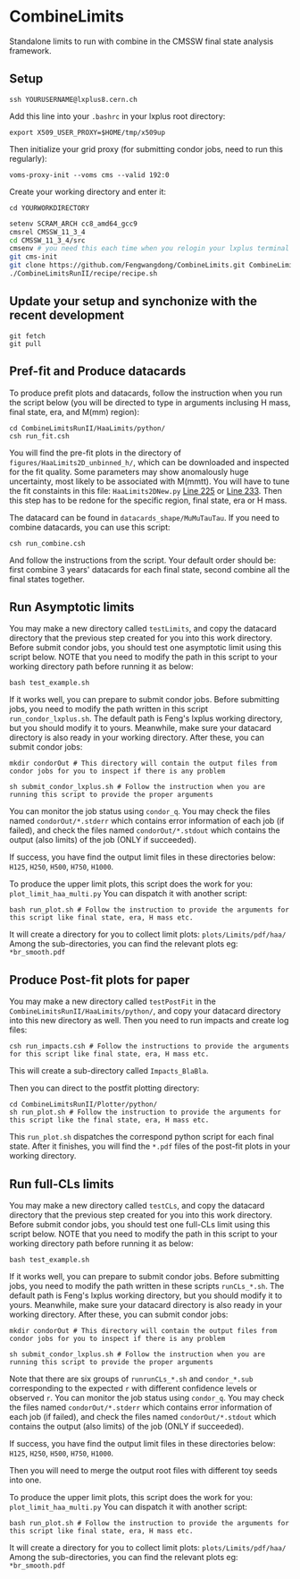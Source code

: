 # CombineLimits
Standalone limits to run with combine in the CMSSW final state analysis framework.

## Setup

```
ssh YOURUSERNAME@lxplus8.cern.ch
```

Add this line into your ``.bashrc`` in your lxplus root directory:
```
export X509_USER_PROXY=$HOME/tmp/x509up
```

Then initialize your grid proxy (for submitting condor jobs, need to run this regularly):
```
voms-proxy-init --voms cms --valid 192:0
```

Create your working directory and enter it:
```
cd YOURWORKDIRECTORY
```

```bash
setenv SCRAM_ARCH cc8_amd64_gcc9
cmsrel CMSSW_11_3_4
cd CMSSW_11_3_4/src
cmsenv # you need this each time when you relogin your lxplus terminal
git cms-init
git clone https://github.com/Fengwangdong/CombineLimits.git CombineLimitsRunII -b feng-branch
./CombineLimitsRunII/recipe/recipe.sh
```

## Update your setup and synchonize with the recent development
```
git fetch
git pull
```

## Pref-fit and Produce datacards
To produce prefit plots and datacards, follow the instruction when you run the script below (you will be directed to type in arguments inclusing H mass, final state, era, and M(mm) region): 
```
cd CombineLimitsRunII/HaaLimits/python/
csh run_fit.csh
```

You will find the pre-fit plots in the directory of ``figures/HaaLimits2D_unbinned_h/``, which can be downloaded and inspected for the fit quality. 
Some parameters may show anomalously huge uncertainty, most likely to be associated with M(mmtt). You will have to tune the fit constaints in 
this file: ``HaaLimits2DNew.py`` [Line 225](https://github.com/Fengwangdong/CombineLimits/blob/feng-branch/HaaLimits/python/HaaLimits2DNew.py#L225) or [Line 233](https://github.com/Fengwangdong/CombineLimits/blob/feng-branch/HaaLimits/python/HaaLimits2DNew.py#L233). Then this step has to be redone for the specific region, final state, era or H mass.

The datacard can be found in ``datacards_shape/MuMuTauTau``. If you need to combine datacards, you can use this script:
```
csh run_combine.csh
```
And follow the instructions from the script. Your default order should be: first combine 3 years' datacards for each final state, second combine 
all the final states together.

## Run Asymptotic limits
You may make a new directory called ``testLimits``, and copy the datacard directory that the previous step created for you into this work directory.
Before submit condor jobs, you should test one asymptotic limit using this script below. NOTE that you need to modify the path in this script to your 
working directory path before running it as below:
```
bash test_example.sh
```

If it works well, you can prepare to submit condor jobs. Before submitting jobs, you need to modify the path written in this script ``run_condor_lxplus.sh``. The default path is Feng's lxplus working directory, but you should modify it to yours. Meanwhile, make sure your datacard 
directory is also ready in your working directory. After these, you can submit condor jobs:
```
mkdir condorOut # This directory will contain the output files from condor jobs for you to inspect if there is any problem

sh submit_condor_lxplus.sh # Follow the instruction when you are running this script to provide the proper arguments
```
You can monitor the job status using ``condor_q``.
You may check the files named ``condorOut/*.stderr`` which contains error information of each job (if failed), and check the files named ``condorOut/*.stdout`` which 
contains the output (also limits) of the job (ONLY if succeeded).

If success, you have find the output limit files in these directories below:
``H125``, ``H250``, ``H500``, ``H750``, ``H1000``.

To produce the upper limit plots, this script does the work for you:  ``plot_limit_haa_multi.py`` You can dispatch it with another script:
```
bash run_plot.sh # Follow the instruction to provide the arguments for this script like final state, era, H mass etc.
```

It will create a directory for you to collect limit plots: ``plots/Limits/pdf/haa/`` 
Among the sub-directories, you can find the relevant plots eg:  ``*br_smooth.pdf`` 

## Produce Post-fit plots for paper
You may make a new directory called ``testPostFit`` in the ``CombineLimitsRunII/HaaLimits/python/``, and copy your datacard directory into this new directory as well. Then you need to run impacts and create log files:

```
csh run_impacts.csh # Follow the instructions to provide the arguments for this script like final state, era, H mass etc.
```
This will create a sub-directory called ``Impacts_BlaBla``.

Then you can direct to the postfit plotting directory:
```
cd CombineLimitsRunII/Plotter/python/
sh run_plot.sh # Follow the instruction to provide the arguments for this script like the final state, era, H mass etc.
```

This  ``run_plot.sh`` dispatches the correspond python script for each final state. After it finishes, you will find the ``*.pdf`` files of the 
post-fit plots in your working directory.

## Run full-CLs limits
You may make a new directory called ``testCLs``, and copy the datacard directory that the previous step created for you into this work directory.
Before submit condor jobs, you should test one full-CLs limit using this script below. NOTE that you need to modify the path in this script to your 
working directory path before running it as below:
```
bash test_example.sh
```

If it works well, you can prepare to submit condor jobs. Before submitting jobs, you need to modify the path written in these scripts ``runCLs_*.sh``. The default path is Feng's lxplus working directory, but you should modify it to yours. Meanwhile, make sure your datacard 
directory is also ready in your working directory. After these, you can submit condor jobs:
```
mkdir condorOut # This directory will contain the output files from condor jobs for you to inspect if there is any problem

sh submit_condor_lxplus.sh # Follow the instruction when you are running this script to provide the proper arguments
```

Note that there are six groups of ``runrunCLs_*.sh`` and ``condor_*.sub`` corresponding to the expected ``r`` with different confidence levels or observed ``r``. 
You can monitor the job status using ``condor_q``.
You may check the files named ``condorOut/*.stderr`` which contains error information of each job (if failed), and check the files named ``condorOut/*.stdout`` which 
contains the output (also limits) of the job (ONLY if succeeded).

If success, you have find the output limit files in these directories below:
``H125``, ``H250``, ``H500``, ``H750``, ``H1000``.

Then you will need to merge the output root files with different toy seeds into one.

To produce the upper limit plots, this script does the work for you:  ``plot_limit_haa_multi.py`` You can dispatch it with another script:
```
bash run_plot.sh # Follow the instruction to provide the arguments for this script like final state, era, H mass etc.
```

It will create a directory for you to collect limit plots: ``plots/Limits/pdf/haa/`` 
Among the sub-directories, you can find the relevant plots eg:  ``*br_smooth.pdf`` 
